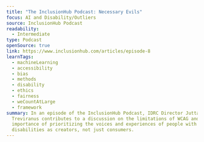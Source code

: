 ```yaml
---
title: "The InclusionHub Podcast: Necessary Evils"
focus: AI and Disability/Outliers
source: InclusionHub Podcast
readability:
  - Intermediate
type: Podcast
openSource: true
link: https://www.inclusionhub.com/articles/episode-8
learnTags:
  - machineLearning
  - accessibility
  - bias
  - methods
  - disability
  - ethics
  - fairness
  - weCountAtLarge
  - framework
summary: In an episode of the InclusionHub Podcast, IDRC Director Jutta
  Treviranus contributes to a discussion on the limitations of WCAG and the
  importance of prioritizing the voices and experiences of people with
  disabilities as creators, not just consumers.
---
```

